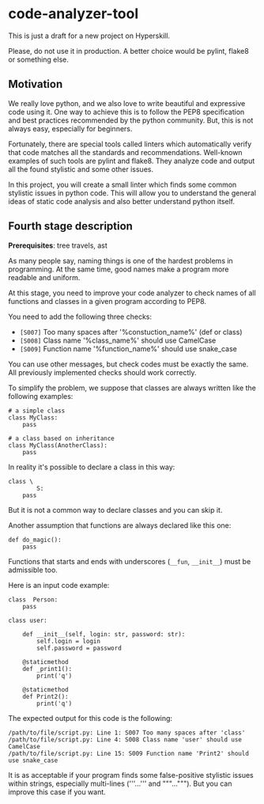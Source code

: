 # code-analyzer-tool
This is just a draft for a new project on Hyperskill.

Please, do not use it in production. A better choice would be pylint, flake8 or something else.

## Motivation

We really love python, and we also love to write beautiful and expressive code using it. 
One way to achieve this is to follow the PEP8 specification and best practices recommended by the python community.
But, this is not always easy, especially for beginners.

Fortunately, there are special tools called linters which automatically verify that code matches all the standards 
and recommendations. Well-known examples of such tools are pylint and flake8. 
They analyze code and output all the found stylistic and some other issues.

In this project, you will create a small linter which finds some common stylistic issues in python code.
This will allow you to understand the general ideas of static code analysis and also better understand python itself.

## Fourth stage description

**Prerequisites**: tree travels, ast

As many people say, naming things is one of the hardest problems in programming.
At the same time, good names make a program more readable and uniform.

At this stage, you need to improve your code analyzer to check 
names of all functions and classes in a given program according to PEP8.

You need to add the following three checks:
- `[S007]` Too many spaces after '%constuction_name%' (def or class)
- `[S008]` Class name '%class_name%' should use CamelCase
- `[S009]` Function name '%function_name%' should use snake_case

You can use other messages, but check codes must be exactly the same.
All previously implemented checks should work correctly.

To simplify the problem, we suppose that classes are always written like the following examples:

```
# a simple class
class MyClass:
    pass
    
# a class based on inheritance
class MyClass(AnotherClass):
    pass
```

In reality it's possible to declare a class in this way:

```
class \
        S:
    pass
```

But it is not a common way to declare classes and you can skip it.

Another assumption that functions are always declared like this one:

```
def do_magic():
    pass
```

Functions that starts and ends with underscores (`__fun`, `__init__`) must be admissible too.

Here is an input code example:

```
class  Person:
    pass

class user:

    def __init__(self, login: str, password: str):
        self.login = login
        self.password = password

    @staticmethod
    def _print1():
        print('q')

    @staticmethod
    def Print2():
        print('q')
```

The expected output for this code is the following:
```
/path/to/file/script.py: Line 1: S007 Too many spaces after 'class'
/path/to/file/script.py: Line 4: S008 Class name 'user' should use CamelCase
/path/to/file/script.py: Line 15: S009 Function name 'Print2' should use snake_case
```

It is as acceptable if your program finds some false-positive stylistic issues 
within strings, especially multi-lines ('''...''' and """..."""). 
But you can improve this case if you want.
